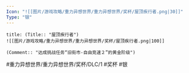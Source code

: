 ```yaml
---
Icon: "![[图片/游戏攻略/重力异想世界/重力异想世界/奖杯/屋顶疾行者.png|30]]"
Type: "银"
---
```

```ad-common-silver-trophy
title: (Title:: "屋顶疾行者")
![[图片/游戏攻略/重力异想世界/重力异想世界/奖杯/屋顶疾行者.png|100]]

(Comment:: "达成挑战任务“旧街市-自由竞速２”的黄金阶级")
```

#重力异想世界/重力异想世界/奖杯/DLC/1 #奖杯 #银
